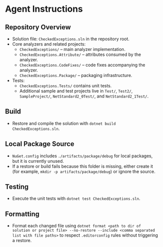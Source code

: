 # Agent Instructions

## Repository Overview
- Solution file: `CheckedExceptions.sln` in the repository root.
- Core analyzers and related projects:
  - `CheckedExceptions/` – main analyzer implementation.
  - `CheckedExceptions.Attribute/` – attributes consumed by the analyzer.
  - `CheckedExceptions.CodeFixes/` – code fixes accompanying the analyzer.
  - `CheckedExceptions.Package/` – packaging infrastructure.
- Tests:
  - `CheckedExceptions.Tests/` contains unit tests.
  - Additional sample and test projects live in `Test/`, `Test2/`, `SampleProject/`, `NetStandard2_0Test/`, and `NetStandard2_1Test/`.

## Build
- Restore and compile the solution with
  `dotnet build CheckedExceptions.sln`.

## Local Package Source
- `NuGet.config` includes `./artifacts/package/debug` for local packages, but it is currently unused.
- If a restore or build fails because this folder is missing, either create it (for example, `mkdir -p artifacts/package/debug`) or ignore the source.

## Testing
- Execute the unit tests with
  `dotnet test CheckedExceptions.sln`.

## Formatting
- Format each changed file using
  `dotnet format <path to dir of solution or project file> --no-restore --include <comma separated list with file paths>`
  to respect `.editorconfig` rules without triggering a restore.
